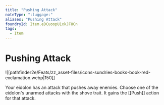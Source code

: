```yaml
---
title: "Pushing Attack"
noteType: ":luggage:"
aliases: "Pushing Attack"
foundryId: Item.eDCuoopU1xkJF8Cn
tags:
  - Item
---
```


# Pushing Attack
![[pathfinder2e/Feats/zz_asset-files/icons-sundries-books-book-red-exclamation.webp|150]]

Your eidolon has an attack that pushes away enemies. Choose one of the eidolon's unarmed attacks with the shove trait. It gains the [[Push]] action for that attack.
